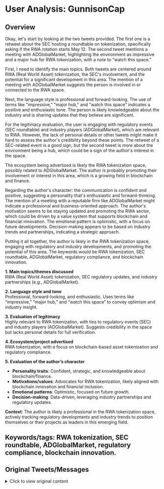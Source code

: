 # User Analysis: GunnisonCap

## Overview

<think>
Okay, let's start by looking at the two tweets provided. The first one is a retweet about the SEC hosting a roundtable on tokenization, specifically asking if the RWA rotation starts May 12. The second tweet mentions a meeting with ADGlobalMarket, highlighting the environment as impressive and a major hub for RWA tokenization, with a note to "watch this space."

First, I need to identify the main topics. Both tweets are centered around RWA (Real World Asset) tokenization, the SEC's involvement, and the potential for a significant development in this area. The mention of a meeting with ADGlobalMarket suggests the person is involved in or connected to the RWA space.

Next, the language style is professional and forward-looking. The use of terms like "impressive," "major hub," and "watch this space" indicates a positive and enthusiastic tone. The person is likely knowledgeable about the industry and is sharing updates that they believe are significant.

For the legitimacy evaluation, the user is engaging with regulatory events (SEC roundtable) and industry players (ADGlobalMarket), which are relevant to RWA. However, the lack of personal details or other tweets might make it hard to assess the author's credibility beyond these points. The retweet of a SEC-related event is a good sign, but the second tweet is more about the environment being a hub, which could be a sign of the author's interest in the space.

The ecosystem being advertised is likely the RWA tokenization space, possibly related to ADGlobalMarket. The author is probably promoting their involvement or interest in this area, which is a growing field in blockchain and finance.

Regarding the author's character: the communication is confident and positive, suggesting a personality that's enthusiastic and forward-thinking. The mention of a meeting with a reputable firm like ADGlobalMarket might indicate a professional and business-oriented approach. The author's motivation seems to be staying updated and promoting the RWA sector, which could be driven by a value system that supports blockchain and financial innovation. The emotional pattern is optimistic, with a focus on future developments. Decision-making appears to be based on industry trends and partnerships, indicating a strategic approach.

Putting it all together, the author is likely in the RWA tokenization space, engaging with regulatory and industry developments, and promoting the potential of this area. The keywords would be RWA tokenization, SEC roundtable, ADGlobalMarket, regulatory compliance, and blockchain innovation.
</think>

**1. Main topics/themes discussed**  
RWA (Real World Asset) tokenization, SEC regulatory updates, and industry partnerships (e.g., ADGlobalMarket).  

**2. Language style and tone**  
Professional, forward-looking, and enthusiastic. Uses terms like “impressive,” “major hub,” and “watch this space” to convey optimism and industry insight.  

**3. Evaluation of legitimacy**  
Highly relevant to RWA tokenization, with ties to regulatory events (SEC) and industry players (ADGlobalMarket). Suggests credibility in the space but lacks personal details for full verification.  

**4. Ecosystem/project advertised**  
RWA tokenization, with a focus on blockchain-based asset tokenization and regulatory compliance.  

**5. Evaluation of the author’s character**  
- **Personality traits**: Confident, strategic, and knowledgeable about blockchain/finance.  
- **Motivations/values**: Advocates for RWA tokenization, likely aligned with blockchain innovation and financial inclusion.  
- **Emotional patterns**: Optimistic, focused on future growth.  
- **Decision-making**: Data-driven, leveraging industry partnerships and regulatory updates.  

**Context**: The author is likely a professional in the RWA tokenization space, actively tracking regulatory developments and industry trends to position themselves or their projects as leaders in this emerging field.  

**Keywords/tags**: RWA tokenization, SEC roundtable, ADGlobalMarket, regulatory compliance, blockchain innovation.
---
## Original Tweets/Messages

<details>
<summary>Click to view original content</summary>

| Type | Content |
|------|---------|
| messages | RT @Trim_Bot: The SEC is hosting a roundtable titled “Tokenization: Moving Assets Onchain” next week.

Does the RWA rotation start May 12?… |
| messages | Had a great meeting with @ADGlobalMarket today, the environment here is very impressive and looks to be a major hub for RWA tokenisation.  Watch this space.. |

</details>

